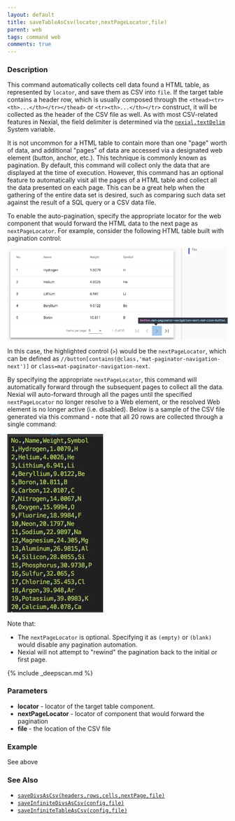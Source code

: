 ```yaml
---
layout: default
title: saveTableAsCsv(locator,nextPageLocator,file)
parent: web
tags: command web
comments: true
---
```


### Description
This command automatically collects cell data found a HTML table, as represented by `locator`, and save them as CSV 
into `file`. If the target table contains a header row, which is usually composed through the 
`<thead><tr><th>...</th></tr></thead>` or `<tr><th>...</th></tr>` construct, it will be collected as the header of the 
CSV file as well. As with most CSV-related features in Nexial, the field delimiter is determined via the 
[`nexial.textDelim`](../../systemvars/index#nexial.textDelim) System variable.

It is not uncommon for a HTML table to contain more than one "page" worth of data, and additional "pages" of data are 
accessed via a designated web element (button, anchor, etc.). This technique is commonly known as pagination.  By 
default, this command will collect only the data that are displayed at the time of execution. However, this command has 
an optional feature to automatically visit all the pages of a HTML table and collect all the data presented on each 
page. This can be a great help when the gathering of the entire data set is desired, such as comparing such data set
against the result of a SQL query or a CSV data file.

To enable the auto-pagination, specify the appropriate locator for the web component that would forward the HTML data
to the next page as `nextPageLocator`. For example, consider the following HTML table built with pagination control:<br/>

![](image/saveTableAsCsv_01.png)

In this case, the highlighted control (`>`) would be the `nextPageLocator`, which can be defined as 
`//button[contains(@class,'mat-paginator-navigation-next')]` or `class=mat-paginator-navigation-next`.

By specifying the appropriate `nextPageLocator`, this command will automatically forward through the subsequent pages to
collect all the data. Nexial will auto-forward through all the pages until the specified `nextPageLocator` no longer 
resolve to a Web element, or the resolved Web element is no longer active (i.e. disabled). Below is a sample of the CSV 
file generated via this command - note that all 20 rows are collected through a single command:<br/>

![](image/saveTableAsCsv_02.png)

Note that:
- The `nextPageLocator` is optional. Specifying it as `(empty)` or `(blank)` would disable any pagination automation.
- Nexial will not attempt to "rewind" the pagination back to the initial or first page.

{% include _deepscan.md %}


### Parameters
- **locator** - locator of the target table component.
- **nextPageLocator** - locator of component that would forward the pagination
- **file** - the location of the CSV file


### Example
See above


### See Also
- [`saveDivsAsCsv(headers,rows,cells,nextPage,file)`](saveDivsAsCsv(headers,rows,cells,nextPage,file))
- [`saveInfiniteDivsAsCsv(config,file)`](saveInfiniteDivsAsCsv(config,file))
- [`saveInfiniteTableAsCsv(config,file)`](saveInfiniteTableAsCsv(config,file))
